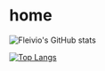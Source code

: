 # home
![Fleivio's GitHub stats](https://github-readme-stats.vercel.app/api?username=Fleivio&show_icons=true&theme=transparent)


[![Top Langs](https://github-readme-stats.vercel.app/api/top-langs/?username=Fleivio)](https://github.com/anuraghazra/github-readme-stats)
